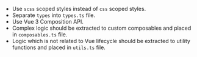 - Use `scss` scoped styles instead of `css` scoped styles.
- Separate `types` into `types.ts` file.
- Use Vue 3 Composition API.
- Complex logic should be extracted to custom composables and placed in `composables.ts` file.
- Logic which is not related to Vue lifecycle should be extracted to utility functions and placed in `utils.ts` file.
